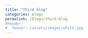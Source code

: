 ```yaml
---
title: "Third blog"
categories: blogs
permalink: /blogs/third-blog
#header:
#  teaser: /assets/images/white.jpg
---
```





